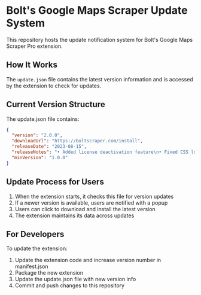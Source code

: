 # Bolt's Google Maps Scraper Update System

This repository hosts the update notification system for Bolt's Google Maps Scraper Pro extension.

## How It Works

The `update.json` file contains the latest version information and is accessed by the extension to check for updates.

## Current Version Structure

The update.json file contains:

```json
{
  "version": "2.0.0",
  "downloadUrl": "https://boltscraper.com/install",
  "releaseDate": "2023-08-15",
  "releaseNotes": "• Added license deactivation feature\n• Fixed CSS loading delay\n• Enhanced security features\n• Performance improvements",
  "minVersion": "1.0.0"
}
```

## Update Process for Users

1. When the extension starts, it checks this file for version updates
2. If a newer version is available, users are notified with a popup
3. Users can click to download and install the latest version
4. The extension maintains its data across updates

## For Developers

To update the extension:
1. Update the extension code and increase version number in manifest.json
2. Package the new extension
3. Update the update.json file with new version info
4. Commit and push changes to this repository

